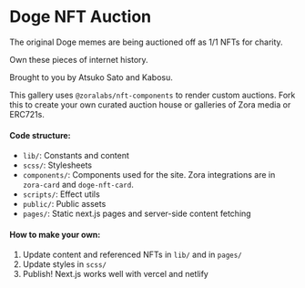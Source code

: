 # Doge NFT Auction

The original Doge memes are being auctioned off as 1/1 NFTs for charity.

Own these pieces of internet history.

Brought to you by Atsuko Sato and Kabosu.

This gallery uses `@zoralabs/nft-components` to render custom auctions. Fork this to create your own curated auction house or galleries of Zora media or ERC721s.


#### Code structure:
- `lib/`: Constants and content
- `scss/`: Stylesheets
- `components/`: Components used for the site. Zora integrations are in `zora-card` and `doge-nft-card`.
- `scripts/`: Effect utils
- `public/`: Public assets
- `pages/`: Static next.js pages and server-side content fetching

#### How to make your own:
1. Update content and referenced NFTs in `lib/` and in `pages/`
2. Update styles in `scss/`
3. Publish! Next.js works well with vercel and netlify

